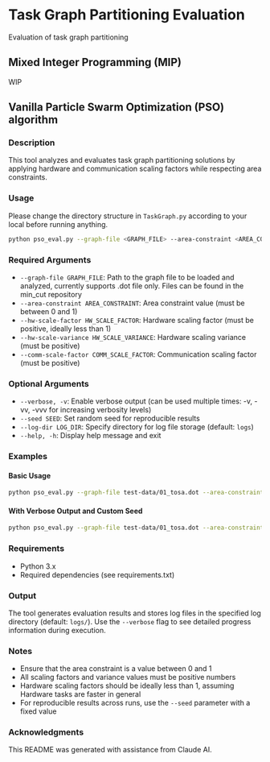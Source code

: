 # Task Graph Partitioning Evaluation

Evaluation of task graph partitioning 

## Mixed Integer Programming (MIP)

WIP

## Vanilla Particle Swarm Optimization (PSO) algorithm

### Description

This tool analyzes and evaluates task graph partitioning solutions by applying hardware and communication scaling factors while respecting area constraints. 

### Usage

Please change the directory structure in `TaskGraph.py` according to your local before running anything.

```bash
python pso_eval.py --graph-file <GRAPH_FILE> --area-constraint <AREA_CONSTRAINT> --hw-scale-factor <HW_SCALE_FACTOR> --hw-scale-variance <HW_SCALE_VARIANCE> --comm-scale-factor <COMM_SCALE_FACTOR> [OPTIONS]
```

### Required Arguments

- `--graph-file GRAPH_FILE`: Path to the graph file to be loaded and analyzed, currently supports .dot file only. Files can be found in the min_cut repository
- `--area-constraint AREA_CONSTRAINT`: Area constraint value (must be between 0 and 1)
- `--hw-scale-factor HW_SCALE_FACTOR`: Hardware scaling factor (must be positive, ideally less than 1)
- `--hw-scale-variance HW_SCALE_VARIANCE`: Hardware scaling variance (must be positive)
- `--comm-scale-factor COMM_SCALE_FACTOR`: Communication scaling factor (must be positive)

### Optional Arguments

- `--verbose, -v`: Enable verbose output (can be used multiple times: -v, -vv, -vvv for increasing verbosity levels)
- `--seed SEED`: Set random seed for reproducible results
- `--log-dir LOG_DIR`: Specify directory for log file storage (default: `logs`)
- `--help, -h`: Display help message and exit

### Examples

#### Basic Usage
```bash
python pso_eval.py --graph-file test-data/01_tosa.dot --area-constraint 0.8 --hw-scale-factor 0.5 --hw-scale-variance 0.1 --comm-scale-factor 1.2
```

#### With Verbose Output and Custom Seed
```bash
python pso_eval.py --graph-file test-data/01_tosa.dot --area-constraint 0.8 --hw-scale-factor 0.5 --hw-scale-variance 0.1 --comm-scale-factor 1.2 --verbose --seed 42
```

### Requirements

- Python 3.x
- Required dependencies (see requirements.txt)

### Output

The tool generates evaluation results and stores log files in the specified log directory (default: `logs/`). Use the `--verbose` flag to see detailed progress information during execution.

### Notes

- Ensure that the area constraint is a value between 0 and 1
- All scaling factors and variance values must be positive numbers
- Hardware scaling factors should be ideally less than 1, assuming Hardware tasks are faster in general
- For reproducible results across runs, use the `--seed` parameter with a fixed value

### Acknowledgments

This README was generated with assistance from Claude AI.
